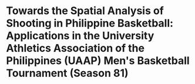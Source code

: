 # Towards the Spatial Analysis of Shooting in Philippine Basketball: Applications in the University Athletics Association of the Philippines (UAAP) Men's Basketball Tournament (Season 81)